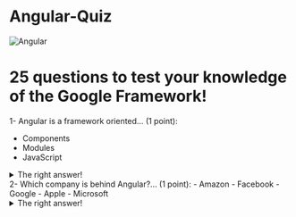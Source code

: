 # Angular-Quiz
![Angular](https://loga-engineering.com/wp-content/uploads/2019/10/angular-logo.png)

# 25 questions to test your knowledge of the Google Framework!
  1- Angular is a framework oriented… (1 point): 
   - Components
   - Modules
   - JavaScript
   <details>
  <summary>The right answer!</summary>
  ## => Components
  </details>
  2- Which company is behind Angular?... (1 point):
   - Amazon
   - Facebook
   - Google
   - Apple
   - Microsoft
  <details>
  <summary>The right answer!</summary>
  # Google 
  </details>
